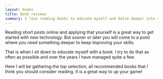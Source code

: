```yaml
---
layout: books
title: Book reviews
summary: I love reading books to educate myself and delve deeper into specific fields that interests me. Here I share my favorite readings.
---
```

Reading short posts online and applying that yourself is a great way to get started with new technology. But sooner or later you will come to a point where you need something deeper to keep improving your skills.

That is when I sit down to educate myself with a book. I try to do that as often as possible and over the years I have managed quite a few.

Here I will be gathering the top selection; all recommended books that I think you should consider reading. It is a great way to up your game!
